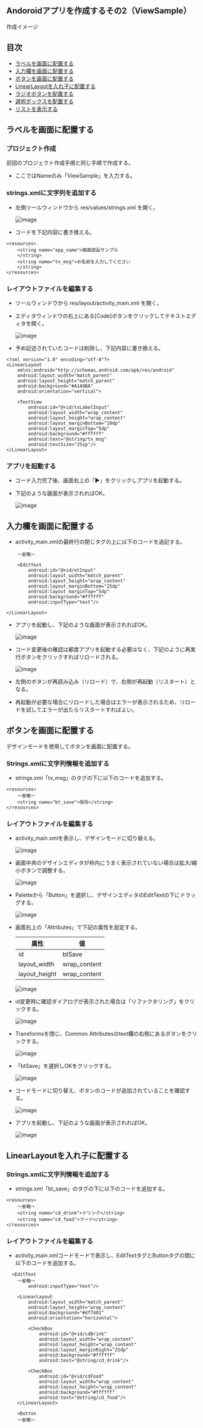 ## Andoroidアプリを作成するその2（ViewSample）

作成イメージ

## 目次
- [ラベルを画面に配置する](#anchor1)
- [入力欄を画面に配置する](#anchor2)
- [ボタンを画面に配置する](#anchor3)
- [LinearLayoutを入れ子に配置する](#anchor4)
- [ラジオボタンを配置する](#anchor5)
- [選択ボックスを配置する](#anchor6)
- [リストを表示する](#anchor7)

<a id="anchor1"></a>
## ラベルを画面に配置する
### プロジェクト作成
前回のプロジェクト作成手順と同じ手順で作成する。

- ここではNameのみ「ViewSample」を入力する。

### strings.xmlに文字列を追加する
- 左側ツールウィンドウから res/values/strings.xml を開く。

  ![image](https://user-images.githubusercontent.com/87625373/211702125-4caf0bf4-24f8-4f23-9430-a79d53f21642.png)

- コードを下記内容に書き換える。

```
<resources>
    <string name="app_name">画面部品サンプル
    </string>
    <string name="tv_msg">お名前を入力してください
    </string>
</resources>
```

### レイアウトファイルを編集する
- ツールウィンドウから res/layout/activity_main.xml を開く。
- エディタウィンドウの右上にある[Code]ボタンをクリックしてテキストエディタを開く。

  ![image](https://user-images.githubusercontent.com/87625373/211704876-7098b140-9ca1-44ee-96a2-eddc3a07d772.png)

- 予め記述されていたコードは削除し、下記内容に書き換える。

```
<?xml version="1.0" encoding="utf-8"?>
<LinearLayout
    xmlns:android="http://schemas.android.com/apk/res/android"
    android:layout_width="match_parent"
    android:layout_height="match_parent"
    android:background="#A1A9BA"
    android:orientation="vertical">

    <TextView
        android:id="@+id/tvLabelInput"
        android:layout_width="wrap_content"
        android:layout_height="wrap_content"
        android:layout_marginBottom="10dp"
        android:layout_marginTop="5dp"
        android:background="#ffffff"
        android:text="@string/tv_msg"
        android:textSize="25sp"/>
</LinearLayout>
```

### アプリを起動する
- コード入力完了後、画面右上の「▶」をクリックしアプリを起動する。
- 下記のような画面が表示されればOK。

  ![image](https://user-images.githubusercontent.com/87625373/211711183-ac86e098-8663-4c0c-8b7b-4731c1ccce9d.png)

<a id="anchor2"></a>
## 入力欄を画面に配置する
- activity_main.xmlの最終行の閉じタグの上に以下のコードを追記する。

```
    ～省略～

    <EditText
        android:id="@+id/etInput"
        android:layout_width="match_parent"
        android:layout_height="wrap_content"
        android:layout_marginBottom="25dp"
        android:layout_marginTop="5dp"
        android:background="#ffffff"
        android:inputType="text"/>

</LinearLayout>
```

- アプリを起動し、下記のような画面が表示されればOK。

  ![image](https://user-images.githubusercontent.com/87625373/211722567-5ccde370-55c1-4cf3-9152-26ac04bb4ed0.png)

- コード変更後の確認は都度アプリを起動する必要はなく、下記のように再実行ボタンをクリックすればリロードされる。

  ![image](https://user-images.githubusercontent.com/87625373/211723100-5e056fcb-115f-4eb7-915a-786f5a513a4a.png)

- 左側のボタンが再読み込み（リロード）で、右側が再起動（リスタート）となる。
- 再起動が必要な場合にリロードした場合はエラーが表示されるため、リロードを試してエラーが出たらリスタートすればよい。

<a id="anchor3"></a>
## ボタンを画面に配置する
デザインモードを使用してボタンを画面に配置する。

### Strings.xmlに文字列情報を追加する
- strings.xml「tv_msg」のタグの下に以下のコードを追加する。

```
<resources>
    ～省略～
    <string name="bt_save">保存</string>
</resources>
```

### レイアウトファイルを編集する
- activity_main.xmlを表示し、デザインモードに切り替える。

  ![image](https://user-images.githubusercontent.com/87625373/211724978-fd8d61d1-3cba-4887-8abb-6b9e1a8a6c85.png)

- 画面中央のデザインエディタが枠内にうまく表示されていない場合は拡大/縮小ボタンで調整する。

  ![image](https://user-images.githubusercontent.com/87625373/211725205-9ba71c29-f6d6-47e9-adae-d3b3ce89f738.png)

- Paletteから「Button」を選択し、デザインエディタのEditTextの下にドラッグする。

  ![image](https://user-images.githubusercontent.com/87625373/211726500-4e89c2dc-1070-4f01-919d-129340459f8e.png)

- 画面右上の「Attributes」で下記の属性を設定する。

  |  属性  |  値  |
  | ---- | ---- |
  |  id  |  btSave  |
  |  layout_width  |  wrap_content  |
  |  layout_height  |  wrap_content  |

  ![image](https://user-images.githubusercontent.com/87625373/211726933-4dcb9cd2-77f0-43e2-b393-526ad24fb2fd.png)

- id変更時に確認ダイアログが表示された場合は「リファクタリング」をクリックする。

  ![image](https://user-images.githubusercontent.com/87625373/211726000-ab576315-f1ce-43d7-86e3-f4412e325f77.png)

- Transformsを閉じ、Common Attributesのtext欄の右側にあるボタンをクリックする。

  ![image](https://user-images.githubusercontent.com/87625373/211727971-dee518b2-294f-46d2-a552-a0d799f896e9.png)

- 「btSave」を選択しOKをクリックする。

  ![image](https://user-images.githubusercontent.com/87625373/211728426-39584219-d1fa-4055-9ba6-95680588f96c.png)

- コードモードに切り替え、ボタンのコードが追加されていることを確認する。

  ![image](https://user-images.githubusercontent.com/87625373/211729312-f9974932-d30e-4646-91eb-5357dedad96c.png)

- アプリを起動し、下記のような画面が表示されればOK。

  ![image](https://user-images.githubusercontent.com/87625373/211729581-7281f876-05c6-495f-92dd-cfcf2807d819.png)

<a id="anchor4"></a>
## LinearLayoutを入れ子に配置する
### Strings.xmlに文字列情報を追加する
- strings.xml「bt_save」のタグの下に以下のコードを追加する。

```
<resources>
    ～省略～
    <string name="cd_drink">ドリンク</string>
    <string name="cd_food">フード</string>
</resources>
```

### レイアウトファイルを編集する
- activity_main.xmlコードモードで表示し、EditTextタグとButtonタグの間に以下のコードを追加する。

```
  <EditText
    ～省略～
        android:inputType="text"/>
    
    <LinearLayout
        android:layout_width="match_parent"
        android:layout_height="wrap_content"
        android:background="#df7401"
        android:orientation="horizontal">
        
        <CheckBox
            android:id="@+id/cdDrink"
            android:layout_width="wrap_content"
            android:layout_height="wrap_content"
            android:layout_marginRight="25dp"
            android:background="#ffffff"
            android:text="@string/cd_drink"/>
        
        <CheckBox
            android:id="@+id/cdFood"
            android:layout_width="wrap_content"
            android:layout_height="wrap_content"
            android:background="#ffffff"
            android:text="@string/cd_food"/>
    </LinearLayout>
    
    <Button
    ～省略～
```
